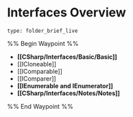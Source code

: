 # Interfaces Overview
 
```ccard
type: folder_brief_live
```
 
%% Begin Waypoint %%
- **[[CSharp/Interfaces/Basic/Basic]]**
- [[ICloneable]]
- [[IComparable]]
- [[IComparer]]
- **[[IEnumerable and IEnumerator]]**
- **[[CSharp/Interfaces/Notes/Notes]]**

%% End Waypoint %%